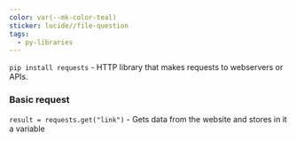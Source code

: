 ```yaml
---
color: var(--mk-color-teal)
sticker: lucide//file-question
tags:
  - py-libraries
---
```

`pip install requests` - HTTP library that makes requests to webservers or APIs.



### Basic request
`result = requests.get("link")` - Gets data from the website and stores in it a variable